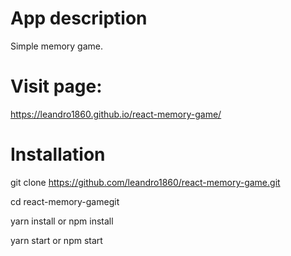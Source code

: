 # App description

Simple memory game.

# Visit page:

https://leandro1860.github.io/react-memory-game/

# Installation

git clone https://github.com/leandro1860/react-memory-game.git

cd react-memory-gamegit

yarn install or npm install

yarn start or npm start
